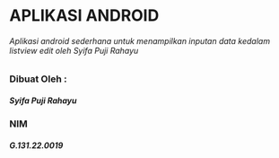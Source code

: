 # APLIKASI ANDROID
###### Aplikasi android sederhana untuk menampilkan inputan data kedalam listview edit oleh Syifa Puji Rahayu

### Dibuat Oleh :
##### Syifa Puji Rahayu
### NIM
##### G.131.22.0019
